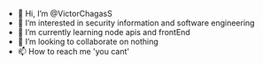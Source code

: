 - 👋 Hi, I’m @VictorChagasS
- 👀 I’m interested in security information and software 
engineering
- 🌱 I’m currently learning node apis and frontEnd
- 💞️ I’m looking to collaborate on nothing
- 📫 How to reach me 'you cant'

<!---
VictorChagasS/VictorChagasS is a ✨ special ✨ repository because its `README.md` (this file) appears on your GitHub profile.
You can click the Preview link to take a look at your changes.
--->
